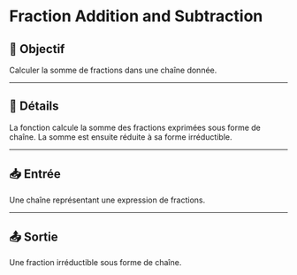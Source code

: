 # Fraction Addition and Subtraction

## 🎯 Objectif

Calculer la somme de fractions dans une chaîne donnée.

---

## 📝 Détails

La fonction calcule la somme des fractions exprimées sous forme de chaîne.
La somme est ensuite réduite à sa forme irréductible.

---

## 📥 Entrée

Une chaîne représentant une expression de fractions.

---

## 📤 Sortie

Une fraction irréductible sous forme de chaîne.

